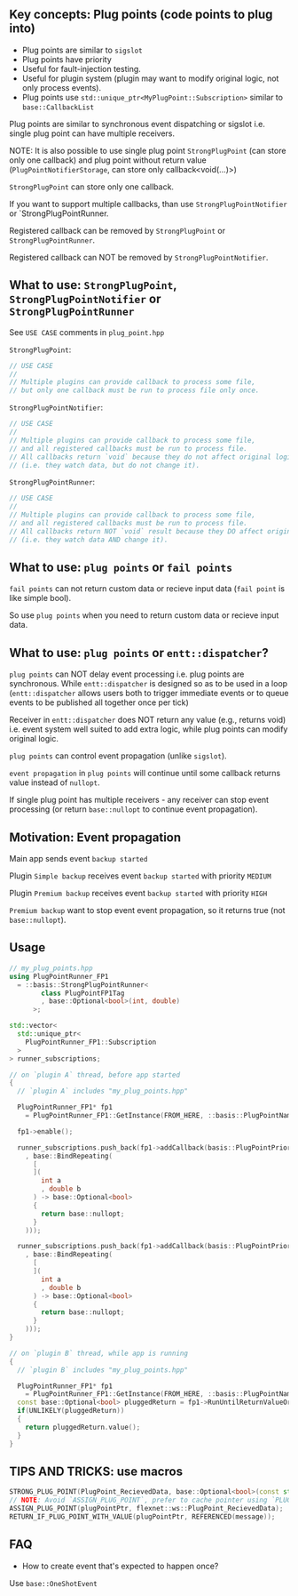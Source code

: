 ## Key concepts: Plug points (code points to plug into)

* Plug points are similar to `sigslot`
* Plug points have priority
* Useful for fault-injection testing.
* Useful for plugin system (plugin may want to modify original logic, not only process events).
* Plug points use `std::unique_ptr<MyPlugPoint::Subscription>` similar to `base::CallbackList`

Plug points are similar to synchronous event dispatching or sigslot i.e. single plug point can have multiple receivers.

NOTE: It is also possible to use single plug point `StrongPlugPoint` (can store only one callback) and plug point without return value (`PlugPointNotifierStorage`, can store only callback<void(...)>)

`StrongPlugPoint` can store only one callback.

If you want to support multiple callbacks, than use `StrongPlugPointNotifier` or `StrongPlugPointRunner.

Registered callback can be removed by `StrongPlugPoint` or `StrongPlugPointRunner`.

Registered callback can NOT be removed by `StrongPlugPointNotifier`.

## What to use: `StrongPlugPoint`, `StrongPlugPointNotifier` or `StrongPlugPointRunner`

See `USE CASE` comments in `plug_point.hpp`

`StrongPlugPoint`:

```cpp
// USE CASE
//
// Multiple plugins can provide callback to process some file,
// but only one callback must be run to process file only once.
```

`StrongPlugPointNotifier`:

```cpp
// USE CASE
//
// Multiple plugins can provide callback to process some file,
// and all registered callbacks must be run to process file.
// All callbacks return `void` because they do not affect original logic
// (i.e. they watch data, but do not change it).
```

`StrongPlugPointRunner`:

```cpp
// USE CASE
//
// Multiple plugins can provide callback to process some file,
// and all registered callbacks must be run to process file.
// All callbacks return NOT `void` result because they DO affect original logic
// (i.e. they watch data AND change it).
```

## What to use: `plug points` or `fail points`

`fail points` can not return custom data or recieve input data (`fail point` is like simple bool).

So use `plug points` when you need to return custom data or recieve input data.

## What to use: `plug points` or `entt::dispatcher`?

`plug points` can NOT delay event processing i.e. plug points are synchronous. While `entt::dispatcher` is designed so as to be used in a loop (`entt::dispatcher` allows users both to trigger immediate events or to queue events to be published all together once per tick)

Receiver in `entt::dispatcher` does NOT return any value (e.g., returns void) i.e. event system well suited to add extra logic, while plug points can modify original logic.

`plug points` can control event propagation (unlike `sigslot`).

`event propagation` in `plug points` will continue until some callback returns value instead of `nullopt`.

If single plug point has multiple receivers - any receiver can stop event processing (or return `base::nullopt` to continue event propagation).

## Motivation: Event propagation

Main app sends event `backup started`

Plugin `Simple backup` receives event `backup started` with priority `MEDIUM`

Plugin `Premium backup` receives event `backup started` with priority `HIGH`

`Premium backup` want to stop event event propagation, so it returns true (not `base::nullopt`).

## Usage

```cpp
// my_plug_points.hpp
using PlugPointRunner_FP1
  = ::basis::StrongPlugPointRunner<
        class PlugPointFP1Tag
        , base::Optional<bool>(int, double)
      >;

std::vector<
  std::unique_ptr<
    PlugPointRunner_FP1::Subscription
  >
> runner_subscriptions;

// on `plugin A` thread, before app started
{
  // `plugin A` includes "my_plug_points.hpp"

  PlugPointRunner_FP1* fp1
    = PlugPointRunner_FP1::GetInstance(FROM_HERE, ::basis::PlugPointName{"fp1"});

  fp1->enable();

  runner_subscriptions.push_back(fp1->addCallback(basis::PlugPointPriority::High
    , base::BindRepeating(
      [
      ](
        int a
        , double b
      ) -> base::Optional<bool>
      {
        return base::nullopt;
      }
    )));

  runner_subscriptions.push_back(fp1->addCallback(basis::PlugPointPriority::Lowest
    , base::BindRepeating(
      [
      ](
        int a
        , double b
      ) -> base::Optional<bool>
      {
        return base::nullopt;
      }
    )));
}

// on `plugin B` thread, while app is running
{
  // `plugin B` includes "my_plug_points.hpp"

  PlugPointRunner_FP1* fp1
    = PlugPointRunner_FP1::GetInstance(FROM_HERE, ::basis::PlugPointName{"fp1"});
  const base::Optional<bool> pluggedReturn = fp1->RunUntilReturnValueOrNullopt(int{1}, double{3.0});
  if(UNLIKELY(pluggedReturn))
  {
    return pluggedReturn.value();
  }
}
```

## TIPS AND TRICKS: use macros

```cpp
STRONG_PLUG_POINT(PlugPoint_RecievedData, base::Optional<bool>(const std::string&));
// NOTE: Avoid `ASSIGN_PLUG_POINT`, prefer to cache pointer using `PLUG_POINT_INSTANCE`
ASSIGN_PLUG_POINT(plugPointPtr, flexnet::ws::PlugPoint_RecievedData);
RETURN_IF_PLUG_POINT_WITH_VALUE(plugPointPtr, REFERENCED(message));
```

## FAQ

* How to create event that's expected to happen once?

Use `base::OneShotEvent`
